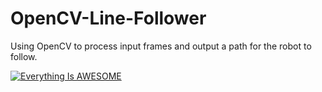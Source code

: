 # OpenCV-Line-Follower
Using OpenCV to process input frames and output a path for the robot to follow.

[![Everything Is AWESOME](https://img.youtube.com/vi/StTqXEQ2l-Y/0.jpg)](https://www.youtube.com/watch?v=vWrxlj9keN0 "Everything Is AWESOME")
